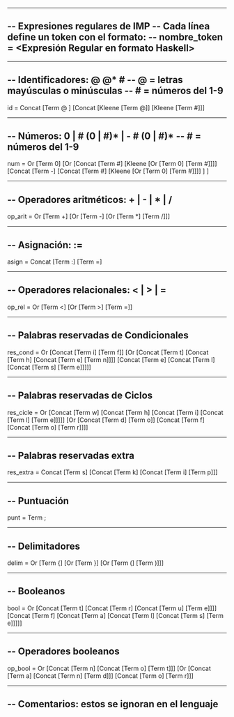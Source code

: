 ------------------------------------------------------
-- Expresiones regulares de IMP
-- Cada línea define un token con el formato:
-- nombre_token = <Expresión Regular en formato Haskell>
------------------------------------------------------


------------------------------------------------------
-- Identificadores:  @ @* # 
-- @ = letras mayúsculas o minúsculas
-- # = números del 1-9
------------------------------------------------------
id = Concat 
          [Term @ ]
          [Concat
            [Kleene [Term @]]
            [Kleene  [Term #]]]

------------------------------------------------------
-- Números: 0 | # (0 | #)* | - # (0 | #)*
-- # = números del 1-9
------------------------------------------------------
num = Or 
        [Term 0]
        [Or 
          [Concat 
            [Term #]
            [Kleene [Or [Term 0] [Term #]]]]
          [Concat 
            [Term -]
            [Concat 
            [Term #]
            [Kleene [Or [Term 0] [Term #]]]]
          ]
        ]

------------------------------------------------------
-- Operadores aritméticos: + | - | * | /
------------------------------------------------------
op_arit = Or 
            [Term +] 
            [Or [Term -] [Or [Term *] [Term /]]]

------------------------------------------------------
-- Asignación: :=
------------------------------------------------------
asign = Concat [Term :] [Term =]

------------------------------------------------------
-- Operadores relacionales: < | > | =
------------------------------------------------------
op_rel = Or 
          [Term <] 
          [Or [Term >] [Term =]]


------------------------------------------------------
-- Palabras reservadas de Condicionales
------------------------------------------------------
res_cond = Or
            [Concat [Term i] [Term f]]
            [Or 
              [Concat [Term t] [Concat [Term h] [Concat [Term e] [Term n]]]]
              [Concat [Term e] [Concat [Term l] [Concat [Term s] [Term e]]]]]


------------------------------------------------------
-- Palabras reservadas de Ciclos
------------------------------------------------------
res_cicle = Or
            [Concat [Term w] [Concat [Term h] [Concat [Term i] [Concat [Term l] [Term e]]]]]
            [Or 
              [Concat [Term d] [Term o]]
              [Concat [Term f] [Concat [Term o] [Term r]]]]

------------------------------------------------------
-- Palabras reservadas extra
------------------------------------------------------
res_extra = Concat [Term s] [Concat [Term k] [Concat [Term i] [Term p]]]

------------------------------------------------------
-- Puntuación
------------------------------------------------------
punt = Term ;

------------------------------------------------------
-- Delimitadores
------------------------------------------------------
delim = Or 
          [Term {]
          [Or [Term }] [Or [Term (] [Term )]]]

------------------------------------------------------
-- Booleanos
------------------------------------------------------
bool = Or
          [Concat [Term t] [Concat [Term r] [Concat [Term u] [Term e]]]]
          [Concat [Term f] [Concat [Term a] [Concat [Term l] [Concat [Term s] [Term e]]]]]
                              
------------------------------------------------------
-- Operadores booleanos
------------------------------------------------------
op_bool = Or
            [Concat [Term n] [Concat [Term o] [Term t]]]
            [Or [Concat [Term a] [Concat [Term n] [Term d]]]
                [Concat [Term o] [Term r]]]

------------------------------------------------------
-- Comentarios: estos se ignoran en el lenguaje
------------------------------------------------------